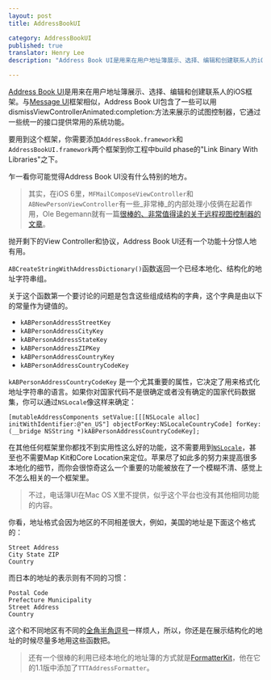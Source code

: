 ```yaml
---
layout: post
title: AddressBookUI

category: AddressBookUI
published: true
translator: Henry Lee
description: "Address Book UI是用来在用户地址簿展示、选择、编辑和创建联系人的iOS框架。与Message UI框架相似，Address Book UI包含了一些可以用dismissViewControllerAnimated:completion:方法来展示的试图控制器，它通过一些统一的接口提供常用的系统功能。"

---
```


[Address Book UI](http://developer.apple.com/library/ios/#documentation/AddressBookUI/Reference/AddressBookUI_Framework/_index.html)是用来在用户地址簿展示、选择、编辑和创建联系人的iOS框架。与[Message UI](http://developer.apple.com/library/ios/#documentation/MessageUI/Reference/MessageUI_Framework_Reference/_index.html)框架相似，Address Book UI包含了一些可以用dismissViewControllerAnimated:completion:方法来展示的试图控制器，它通过一些统一的接口提供常用的系统功能。

要用到这个框架，你需要添加`AddressBook.framework`和`AddressBookUI.framework`两个框架到你工程中build phase的"Link Binary With Libraries"之下。

乍一看你可能觉得Address Book UI没有什么特别的地方。

> 其实，在iOS 6里，`MFMailComposeViewController`和`ABNewPersonViewController`有一些_非常棒_的内部处理小伎俩在起着作用，Ole Begemann就有一篇[很棒的、非常值得读的关于远程视图控制器的文章](http://oleb.net/blog/2012/10/remote-view-controllers-in-ios-6/)。

抛开剩下的View Controller和协议，Address Book UI还有一个功能十分惊人地有用。

`ABCreateStringWithAddressDictionary()`函数返回一个已经本地化、结构化的地址字符串组。

关于这个函数第一个要讨论的问题是包含这些组成结构的字典，这个字典是由以下的常量作为键值的。

- `kABPersonAddressStreetKey`
- `kABPersonAddressCityKey`
- `kABPersonAddressStateKey`
- `kABPersonAddressZIPKey`
- `kABPersonAddressCountryKey`
- `kABPersonAddressCountryCodeKey`

`kABPersonAddressCountryCodeKey` 是一个尤其重要的属性，它决定了用来格式化地址字符串的语言。如果你对国家代码不是很确定或者没有确定的国家代码数据集，你可以通过`NSLocale`像这样来确定：

~~~{objective-c}
[mutableAddressComponents setValue:[[[NSLocale alloc] initWithIdentifier:@"en_US"] objectForKey:NSLocaleCountryCode] forKey:(__bridge NSString *)kABPersonAddressCountryCodeKey];
~~~

在其他任何框架里你都找不到实用性这么好的功能，这不需要用到[`NSLocale`](http://nshipster.com/nslocale/)，甚至也不需要Map Kit和Core Location来定位。苹果尽了如此多的努力来提高很多本地化的细节，而你会很惊奇这么一个重要的功能被放在了一个模糊不清、感觉上不怎么相关的一个框架里。

> 不过，电话簿UI在Mac OS X里不提供，似乎这个平台也没有其他相同功能的内容。


你看，地址格式会因为地区的不同相差很大，例如，美国的地址是下面这个格式的：


    Street Address
    City State ZIP
    Country

而日本的地址的表示则有不同的习惯：

    Postal Code
    Prefecture Municipality
    Street Address
    Country


这个和不同地区有不同的[全角半角逗号](http://en.wikipedia.org/wiki/Decimal_mark#Hindu.E2.80.93Arabic_numeral_system)一样烦人，所以，你还是在展示结构化的地址的时候尽量多地用这些函数把。

> 还有一个很棒的利用已经本地化的地址簿的方式就是[FormatterKit](https://github.com/mattt/FormatterKit)，他在它的1.1版中添加了`TTTAddressFormatter`。

